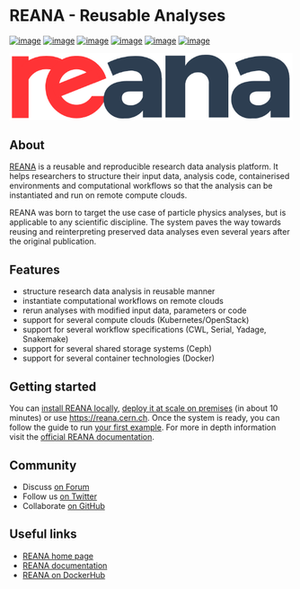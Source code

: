 # REANA - Reusable Analyses

[![image](https://github.com/reanahub/reana/workflows/CI/badge.svg)](https://github.com/reanahub/reana/actions)
[![image](https://readthedocs.org/projects/reana/badge/?version=latest)](https://reana.readthedocs.io/en/latest/?badge=latest)
[![image](https://codecov.io/gh/reanahub/reana/branch/master/graph/badge.svg)](https://codecov.io/gh/reanahub/reana)
[![image](https://img.shields.io/badge/discourse-forum-blue.svg)](https://forum.reana.io)
[![image](https://img.shields.io/github/license/reanahub/reana.svg)](https://github.com/reanahub/reana/blob/master/LICENSE)
[![image](https://img.shields.io/badge/code%20style-black-000000.svg)](https://github.com/psf/black)

[![image](docs/logo-reana.png)](http://docs.reana.io)

## About

[REANA](http://www.reana.io) is a reusable and reproducible research data analysis
platform. It helps researchers to structure their input data, analysis code,
containerised environments and computational workflows so that the analysis can be
instantiated and run on remote compute clouds.

REANA was born to target the use case of particle physics analyses, but is applicable to
any scientific discipline. The system paves the way towards reusing and reinterpreting
preserved data analyses even several years after the original publication.

## Features

- structure research data analysis in reusable manner
- instantiate computational workflows on remote clouds
- rerun analyses with modified input data, parameters or code
- support for several compute clouds (Kubernetes/OpenStack)
- support for several workflow specifications (CWL, Serial, Yadage, Snakemake)
- support for several shared storage systems (Ceph)
- support for several container technologies (Docker)

## Getting started

You can
[install REANA locally](https://docs.reana.io/administration/deployment/deploying-locally/),
[deploy it at scale on premises](https://docs.reana.io/administration/deployment/deploying-at-scale/)
(in about 10 minutes) or use <https://reana.cern.ch>. Once the system is ready, you can
follow the guide to run
[your first example](https://docs.reana.io/getting-started/first-example/). For more in
depth information visit the [official REANA documentation](https://docs.reana.io/).

## Community

- Discuss [on Forum](https://forum.reana.io/)
- Follow us [on Twitter](https://twitter.com/reanahub)
- Collaborate [on GitHub](https://github.com/reanahub)

## Useful links

- [REANA home page](http://www.reana.io/)
- [REANA documentation](http://docs.reana.io/)
- [REANA on DockerHub](https://hub.docker.com/u/reanahub/)
